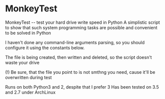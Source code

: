 # MonkeyTest
MonkeyTest -- test your hard drive write speed in Python
A simplistic script to show that such system programming
tasks are possible and convenient to be solved in Python

I haven't done any command-line arguments parsing, so
you should configure it using the constants below.

The file is being created, then written and deleted, so
the script doesn't waste your drive

(!) Be sure, that the file you point to is not smthng
    you need, cause it'll be overwritten during test

Runs on both Python3 and 2, despite that I prefer 3
Has been tested on 3.5 and 2.7 under ArchLinux
